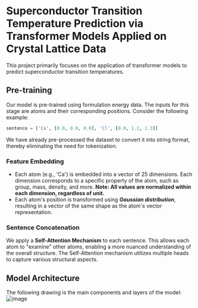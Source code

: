 # Superconductor Transition Temperature Prediction via Transformer Models Applied on Crystal Lattice Data

This project primarily focuses on the application of transformer models to predict superconductor transition temperatures.

## Pre-training
Our model is pre-trained using formulation energy data. The inputs for this stage are atoms and their corresponding positions. Consider the following example:
```python
sentence = ['Ca', [0.0, 0.0, 0.0], 'Cl', [0.0, 1.2, 1.3]]
```
We have already pre-processed the dataset to convert it into string format, thereby eliminating the need for tokenization.

### Feature Embedding
- Each atom (e.g., 'Ca') is embedded into a vector of 25 dimensions. Each dimension corresponds to a specific property of the atom, such as group, mass, density, and more. **Note: All values are normalized within each dimension, regardless of unit.**
- Each atom's position is transformed using **_Gaussian distribution_**, resulting in a vector of the same shape as the atom's vector representation.
### Sentence Concatenation
We apply a **Self-Attention Mechanism** to each sentence. This allows each atom to "examine" other atoms, enabling a more nuanced understanding of the overall structure. The Self-Attention mechanism utilizes multiple heads to capture various structural aspects.

## Model Architecture
The following drawing is the main components and layers of the model:
![image](https://github.com/Alessange/superconductor-predict/assets/56106326/6b3b459e-976b-4795-930e-832177df84c9)
